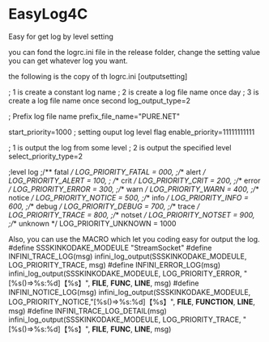 # EasyLog4C
Easy for get log by level setting

you can fond the logrc.ini file in the release folder, change the setting value you can get whatever log you want.

the following is the copy of th logrc.ini
[outputsetting]

; 1 is create a constant log name
; 2 is create a log file name once day
; 3 is create a log file name once second 
log_output_type=2 

; Prefix log file name
prefix_file_name="PURE.NET"

start_priority=1000
; setting ouput log level flag
enable_priority=11111111111

; 1 is output the log from some level
; 2 is output the specified level
select_priority_type=2


;level log
  ;/** fatal */	LOG_PRIORITY_FATAL	= 000, 
    ;/** alert */	LOG_PRIORITY_ALERT	= 100, 
   ; /** crit */	    LOG_PRIORITY_CRIT	= 200, 
    ;/** error */	LOG_PRIORITY_ERROR	= 300, 
    ;/** warn */	    LOG_PRIORITY_WARN	= 400, 
    ;/** notice */	LOG_PRIORITY_NOTICE	= 500, 
    ;/** info */	    LOG_PRIORITY_INFO	= 600, 
    ;/** debug */	LOG_PRIORITY_DEBUG	= 700,
    ;/** trace */	LOG_PRIORITY_TRACE	= 800,
    ;/** notset */	LOG_PRIORITY_NOTSET	= 900,
    ;/** unknown */	LOG_PRIORITY_UNKNOWN	= 1000
  

Also, you can use the MACRO which let you coding easy for output the log.
\#define SSSKINKODAKE_MODEULE "StreamSocket"
\#define INFINI_TRACE_LOG(msg) infini_log_output(SSSKINKODAKE_MODEULE, LOG_PRIORITY_TRACE, msg)
\#define INFINI_ERROR_LOG(msg) infini_log_output(SSSKINKODAKE_MODEULE, LOG_PRIORITY_ERROR, "[%s()⇒%s:%d]【%s】",   __FILE__, __FUNC__, __LINE__, msg)
\#define INFINI_NOTICE_LOG(msg) infini_log_output(SSSKINKODAKE_MODEULE, LOG_PRIORITY_NOTICE,"[%s()⇒%s:%d]【%s】", __FILE__, __FUNCTION__, __LINE__, msg)
\#define INFINI_TRACE_LOG_DETAIL(msg) infini_log_output(SSSKINKODAKE_MODEULE, LOG_PRIORITY_TRACE, "[%s()⇒%s:%d]【%s】", __FILE__, __FUNC__, __LINE__, msg)
